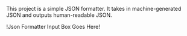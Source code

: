 This project is a simple JSON formatter. It takes in machine-generated JSON and outputs human-readable JSON.

!Json Formatter Input Box Goes Here!